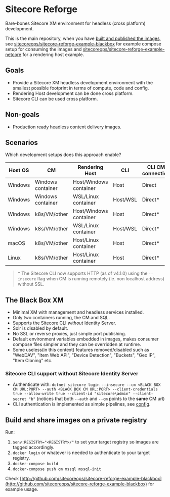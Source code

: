 # Sitecore Reforge

Bare-bones Sitecore XM environment for headless (cross platform) development.

This is the main repository, when you have [built and published the images](#build-and-share-images-on-a-private-registry), see [sitecoreops/sitecore-reforge-example-blackbox](http://github.com/sitecoreops/sitecore-reforge-example-blackbox) for example compose setup for consuming the images and [sitecoreops/sitecore-reforge-example-netcore](http://github.com/sitecoreops/sitecore-reforge-example-netcore) for a rendering host example.

## Goals

- Provide a Sitecore XM headless development environment with the smallest possible footprint in terms of compute, code and config.
- Rendering Host development can be done cross platform.
- Sitecore CLI can be used cross platform.

## Non-goals

- Production ready headless content delivery images.

## Scenarios

Which development setups does this approach enable?

| Host OS | CM                | Rendering Host         | CLI      | CLI CM connection |
| ------- | ----------------- | ---------------------- | -------- | ----------------- |
| Windows | Windows container | Host/Windows container | Host     | Direct  |
| Windows | Windows container | WSL/Linux container    | Host/WSL | Direct* |
| Windows | k8s/VM/other      | Host/Windows container | Host     | Direct* |
| Windows | k8s/VM/other      | WSL/Linux container    | Host/WSL | Direct* |
| macOS   | k8s/VM/other      | Host/Linux container   | Host     | Direct* |
| Linux   | k8s/VM/other      | Host/Linux container   | Host     | Direct* |

> \* The Sitecore CLI now supports HTTP (as of v4.1.0) using the `--insecure` flag when CM is running remotely (ie. non localhost address) without SSL.

## The Black Box XM

- Minimal XM with management and headless services installed.
- Only two containers running, the CM and SQL.
- Supports the Sitecore CLI *without* Identity Server.
- Solr is disabled by default.
- No SSL or reverse proxies, just simple port publishing.
- Default environment variables embedded in images, makes consumer compose files simpler and they can be overridden at runtime.
- Some useless(in this context) features removed/disabled such as "WebDAV", "Item Web API", "Device Detection", "Buckets", "Geo IP", "Item Cloning" etc.

### Sitecore CLI support without Sitecore Identity Server

- Authenticate with: `dotnet sitecore login --insecure --cm <BLACK BOX CM URL:PORT> --auth <BLACK BOX CM URL:PORT> --client-credentials true --allow-write true --client-id "sitecore\admin" --client-secret "b"` (notices that both `--auth` and `--cm` points to the **same** CM url)
- CLI authentication is implemented as simple pipelines, see [config](/src/Reforge.BlackBox/App_Config/Include/Reforge.CliSupport.config).

## Build and share images on a private registry

Run:

1. `$env:REGISTRY="<REGISTRY>/"` to set your target registry so images are tagged accordingly.
1. `docker login` or whatever is needed to authenticate to your target registry.
1. `docker-compose build`
1. `docker-compose push cm mssql mssql-init`

Check [http://github.com/sitecoreops/sitecore-reforge-example-blackbox](http://github.com/sitecoreops/sitecore-reforge-example-blackbox) for example usage.
